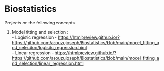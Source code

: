 # Biostatistics
Projects on the following concepts <br>
1. Model fitting and selection : <br>
        - Logistic regression - https://htmlpreview.github.io/?https://github.com/asouzujoseph/Biostatistics/blob/main/model_fitting_and_selection/logistic_regression.html <br>
        - Linear regression - https://htmlpreview.github.io/?https://github.com/asouzujoseph/Biostatistics/blob/main/model_fitting_and_selection/linear_regression.html <br>
        
